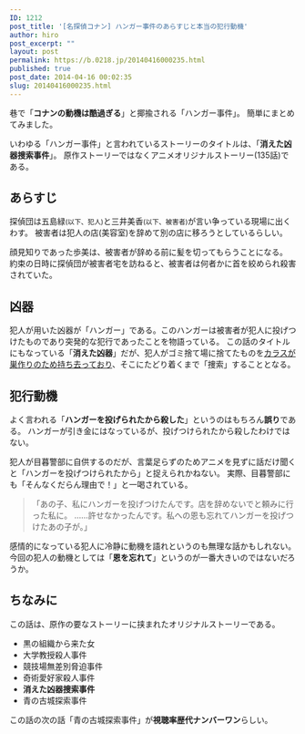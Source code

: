 ```yaml
---
ID: 1212
post_title: '[名探偵コナン] ハンガー事件のあらすじと本当の犯行動機'
author: hiro
post_excerpt: ""
layout: post
permalink: https://b.0218.jp/20140416000235.html
published: true
post_date: 2014-04-16 00:02:35
slug: 20140416000235.html
---
```

巷で「<strong>コナンの動機は酷過ぎる</strong>」と揶揄される「ハンガー事件」。
簡単にまとめてみました。
<!--more-->
いわゆる「ハンガー事件」と言われているストーリーのタイトルは、「<strong>消えた凶器捜索事件</strong>」。
原作ストーリーではなくアニメオリジナルストーリー(135話)である。

<h2>あらすじ</h2>
探偵団は五島緑<small>(以下、犯人)</small>と三井美香<small>(以下、被害者)</small>が言い争っている現場に出くわす。
被害者は犯人の店(美容室)を辞めて別の店に移ろうとしているらしい。

顔見知りであった歩美は、被害者が辞める前に髪を切ってもらうことになる。
約束の日時に探偵団が被害者宅を訪ねると、被害者は何者かに首を絞められ殺害されていた。

<h2>凶器</h2>
犯人が用いた凶器が「ハンガー」である。このハンガーは被害者が犯人に投げつけたものであり突発的な犯行であったことを物語っている。
この話のタイトルにもなっている「<b>消えた凶器</b>」だが、犯人がゴミ捨て場に捨てたものを<u>カラスが巣作りのため持ち去っており</u>、そこにたどり着くまで「捜索」することとなる。

<h2>犯行動機</h2>
よく言われる「<b>ハンガーを投げられたから殺した</b>」というのはもちろん<b>誤り</b>である。
ハンガーが引き金にはなっているが、投げつけられたから殺したわけではない。

犯人が目暮警部に自供するのだが、言葉足らずのためアニメを見ずに話だけ聞くと「ハンガーを投げつけられたから」と捉えられかねない。
実際、目暮警部にも「そんなくだらん理由で！」と一喝されている。

<blockquote>「あの子、私にハンガーを投げつけたんです。店を辞めないでと頼みに行った私に。
……許せなかったんです。私への恩も忘れてハンガーを投げつけたあの子が。」</blockquote>

感情的になっている犯人に冷静に動機を語れというのも無理な話かもしれない。今回の犯人の動機としては「<strong>恩を忘れて</strong>」というのが一番大きいのではないだろうか。

<h2>ちなみに</h2>
この話は、原作の要なストーリーに挟まれたオリジナルストーリーである。
<ul>
<li>黒の組織から来た女</li>
<li>大学教授殺人事件</li>
<li>競技場無差別脅迫事件</li>
<li>奇術愛好家殺人事件</li>
<li><strong>消えた凶器捜索事件</strong></li>
<li>青の古城探索事件</li>
</ul>
この話の次の話「青の古城探索事件」が<strong>視聴率歴代ナンバーワン</strong>らしい。